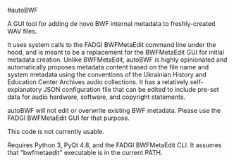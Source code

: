 #autoBWF

A GUI tool for adding de novo BWF internal metadata to freshly-created WAV files. 

It uses system calls to the FADGI BWFMetaEdit command line under the hood, and is meant to be a replacement for the BWFMetaEdit GUI for initial metadata creation. Unlike BWFMetaEdit, autoBWF is highly opinionated and automatically proposes metadata content based on the file name and system metadata using the conventions of the Ukrainian History and Education Center Archives audio collections. It has a relatively self-explanatory JSON configuration file that can be edited to include pre-set data for audio hardware, software, and copyright statements.

autoBWF will not edit or overwrite existing BWF metadata. Please use the FADGI BWFMetaEdit GUI for that purpose.

This code is not currently usable.

Requires Python 3, PyQt 4.8, and the FADGI BWFMetaEdit CLI. It assumes that "bwfmetaedit" executable is in the current PATH.
